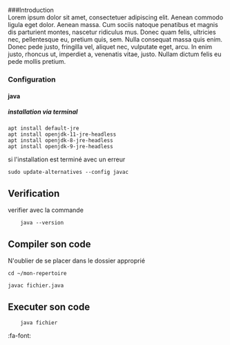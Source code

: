 ###Introduction  
Lorem ipsum dolor sit amet, consectetuer adipiscing elit. Aenean commodo ligula eget dolor. Aenean massa. Cum sociis natoque penatibus et magnis dis parturient montes, nascetur ridiculus mus. Donec quam felis, ultricies nec, pellentesque eu, pretium quis, sem. Nulla consequat massa quis enim. Donec pede justo, fringilla vel, aliquet nec, vulputate eget, arcu. In enim justo, rhoncus ut, imperdiet a, venenatis vitae, justo. Nullam dictum felis eu pede mollis pretium.
### Configuration 
#### java
##### installation via terminal 

	apt install default-jre
	apt install openjdk-11-jre-headless
	apt install openjdk-8-jre-headless
	apt install openjdk-9-jre-headless

si l'installation est terminé avec un erreur 

	sudo update-alternatives --config javac
	
## Verification

verifier avec la commande 

		java --version


## Compiler son code 
N'oublier de se placer dans le dossier approprié 

	cd ~/mon-repertoire

	javac fichier.java

## Executer son code 

		java fichier 


:fa-font:
